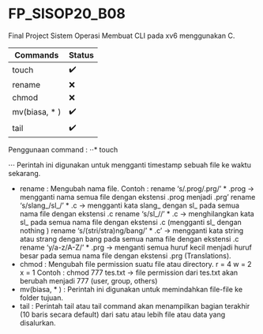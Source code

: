 # FP_SISOP20_B08
Final Project Sistem Operasi
Membuat CLI pada xv6 menggunakan C.

| Commands      | Status        |
| ------------- |-------------- |
| touch         | :heavy_check_mark: |
| rename        | :x:               | 
| chmod         | :x:               |
| mv(biasa, * ) | :heavy_check_mark: |
| tail          | :heavy_check_mark: |

Penggunaan command :
⋅⋅* touch 

⋅⋅⋅ Perintah ini digunakan untuk mengganti timestamp sebuah file ke waktu sekarang.

- rename : Mengubah nama file.
    Contoh :
    rename ‘s/.prog/.prg/’ * .prog -> mengganti nama semua file dengan ekstensi .prog
    menjadi .prg’
    rename ‘s/slang_/sl_/’ * .c -> mengganti kata slang_ dengan sl_ pada semua nama file
    dengan ekstensi .c
    rename ‘s/sl_//’ * .c -> menghilangkan kata sl_ pada semua nama file dengan ekstensi .c
    (mengganti sl_ dengan nothing )
    rename ‘s/(stri/stra)ng/bang/’ * .c’ -> mengganti kata string atau strang dengan bang
    pada semua nama file dengan ekstensi .c
    rename ‘y/a-z/A-Z/’ * .prg -> menganti semua huruf kecil menjadi huruf besar pada
    semua nama file dengan ekstensi .prg (Translations).
- chmod : Mengubah file permission suatu file atau directory.
    r = 4
    w = 2
    x = 1
    Contoh : chmod 777 tes.txt -> file permission dari tes.txt akan berubah menjadi 777 (user, group, others)
- mv(biasa, * ) : Perintah ini digunakan untuk memindahkan file-file ke folder tujuan.
- tail : Perintah tail atau tail command akan menampilkan bagian terakhir (10 baris secara default) dari 
    satu atau lebih file atau data yang disalurkan.
